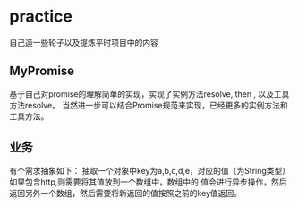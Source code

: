 # practice
自己造一些轮子以及提炼平时项目中的内容

## MyPromise
基于自己对promise的理解简单的实现，实现了实例方法resolve, then , 以及工具方法resolve。
当然进一步可以结合Promise规范来实现，已经更多的实例方法和工具方法。

## 业务
有个需求抽象如下：
抽取一个对象中key为a,b,c,d,e，对应的值（为String类型）如果包含http,则需要将其值放到一个数组中，数组中的
值会进行异步操作，然后返回另外一个数组，然后需要将新返回的值按照之前的key值返回。